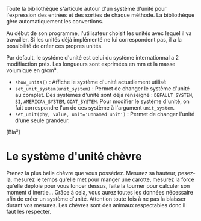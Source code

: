 Toute la bibliothèque s'articule autour d'un système d'unité pour l'expression des entrées et des sorties de chaque méthode. La bibliothèque gère automatiquement les convertions.

Au début de son programme, l'utilisateur choisit les unités avec lequel il va travailler. Si les unités déjà implémenté ne lui correspondent pas, il a la possibilité de créer ces propres unités.

Par default, le systéme d'unité est celui du système internationnal a 2 modifiaction près. Les longueurs sont exprimées en mm et la masse volumique en g/cm³.

- `show_units()` : Affiche le système d'unité actuellement utilisé
- `set_unit_system(unit_system)` : Permet de changer le système d'unité au complet. Des systèmes d'unité sont déjà renseigné : `DEFAULT_SYSTEM`, `SI`, `AMERICAN_SYSTEM`, `GOAT_SYSTEM`. Pour modifier le système d'unité, on fait correspondre l'un de ces système à l'argument `unit_system`.
- `set_unit(phy, value, unit='Unnamed unit')` : Permet de changer l'unité d'une seule grandeur. 

[Bla³]

# Le système d'unité chèvre

Prenez la plus belle chèvre que vous possédez. Mesurez sa hauteur, pesez-la, mesurez le temps qu'elle met pour manger une carotte, mesurez la force qu'elle déploie pour vous foncer dessus, faite la tourner pour calculer son moment d'inertie... Grâce à cela, vous aurez toutes les données nécessaire afin de créer un système d'unité. Attention toute fois à ne pas la blaisser durant vos mesures. Les chèvres sont des animaux respectables donc il faut les respecter.
